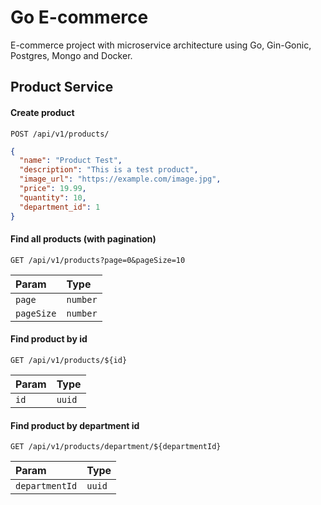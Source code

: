 
# Go E-commerce

E-commerce project with microservice architecture using Go, Gin-Gonic, Postgres, Mongo and Docker.


## Product Service

#### Create product

```http
POST /api/v1/products/
```

```json
{
  "name": "Product Test",
  "description": "This is a test product",
  "image_url": "https://example.com/image.jpg",
  "price": 19.99,
  "quantity": 10,
  "department_id": 1
}

```

#### Find all products (with pagination)

```http
GET /api/v1/products?page=0&pageSize=10
```
| Param       | Type       |
| :---------- | :--------- |
| `page`      | `number`   |
| `pageSize`  | `number`   |

#### Find product by id

```http
GET /api/v1/products/${id}
```

| Param       | Type       | 
| :---------- | :--------- | 
| `id`        | `uuid`     |

#### Find product by department id

```http
GET /api/v1/products/department/${departmentId}
```

| Param           | Type       | 
| :-------------- | :--------- | 
| `departmentId`  | `uuid`     |

